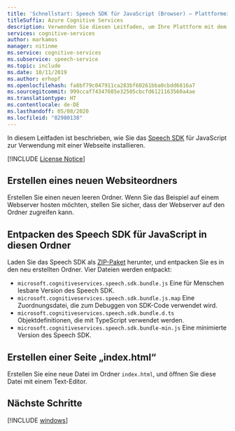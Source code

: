 ```yaml
---
title: 'Schnellstart: Speech SDK für JavaScript (Browser) – Plattformeinrichtung: Speech-Dienst'
titleSuffix: Azure Cognitive Services
description: Verwenden Sie diesen Leitfaden, um Ihre Plattform mit dem Speech Service SDK für die Verwendung von JavaScript (Browser) einzurichten.
services: cognitive-services
author: markamos
manager: nitinme
ms.service: cognitive-services
ms.subservice: speech-service
ms.topic: include
ms.date: 10/11/2019
ms.author: erhopf
ms.openlocfilehash: fa8bf79c047911ca283bf60261bba0cbdd6816a7
ms.sourcegitcommit: 999ccaf74347605e32505cbcfd6121163560a4ae
ms.translationtype: HT
ms.contentlocale: de-DE
ms.lasthandoff: 05/08/2020
ms.locfileid: "82980138"
---
```

In diesem Leitfaden ist beschrieben, wie Sie das [Speech SDK](~/articles/cognitive-services/speech-service/speech-sdk.md) für JavaScript zur Verwendung mit einer Webseite installieren.

[!INCLUDE [License Notice](~/includes/cognitive-services-speech-service-license-notice.md)]

## <a name="create-a-new-website-folder"></a>Erstellen eines neuen Websiteordners

Erstellen Sie einen neuen leeren Ordner. Wenn Sie das Beispiel auf einem Webserver hosten möchten, stellen Sie sicher, dass der Webserver auf den Ordner zugreifen kann.

## <a name="unpack-the-speech-sdk-for-javascript-into-that-folder"></a>Entpacken des Speech SDK für JavaScript in diesen Ordner

Laden Sie das Speech SDK als [ZIP-Paket](https://aka.ms/csspeech/jsbrowserpackage) herunter, und entpacken Sie es in den neu erstellten Ordner. Vier Dateien werden entpackt:
* `microsoft.cognitiveservices.speech.sdk.bundle.js` Eine für Menschen lesbare Version des Speech SDK.
* `microsoft.cognitiveservices.speech.sdk.bundle.js.map` Eine Zuordnungsdatei, die zum Debuggen von SDK-Code verwendet wird.
* `microsoft.cognitiveservices.speech.sdk.bundle.d.ts` Objektdefinitionen, die mit TypeScript verwendet werden.
* `microsoft.cognitiveservices.speech.sdk.bundle-min.js` Eine minimierte Version des Speech SDK.

## <a name="create-an-indexhtml-page"></a>Erstellen einer Seite „index.html“

Erstellen Sie eine neue Datei im Ordner `index.html`, und öffnen Sie diese Datei mit einem Text-Editor.

## <a name="next-steps"></a>Nächste Schritte

[!INCLUDE [windows](../quickstart-list.md)]